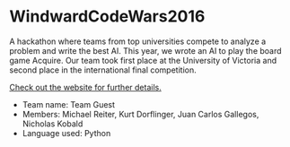 # WindwardCodeWars2016
A hackathon where teams from top universities compete to analyze a problem and write the best AI.
This year, we wrote an AI to play the board game Acquire.
Our team took first place at the University of Victoria and second place in the international final competition.

[Check out the website for further details.](http://www.windward.net/code-war/)

- Team name: Team Guest
- Members: Michael Reiter, Kurt Dorflinger, Juan Carlos Gallegos, Nicholas Kobald
- Language used: Python
